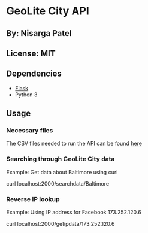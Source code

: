 # GeoLite City API
## By: Nisarga Patel
## License: MIT

## Dependencies
- [Flask](http://flask.pocoo.org/docs/0.10/)
- Python 3

## Usage

### Necessary files
The CSV files needed to run the API can be found [here](http://geolite.maxmind.com/download/geoip/database/GeoLiteCity_CSV/GeoLiteCity-latest.zip)

### Searching through GeoLite City data
Example: Get data about Baltimore using curl

curl localhost:2000/searchdata/Baltimore

### Reverse IP lookup
Example: Using IP address for Facebook 173.252.120.6

curl localhost:2000/getipdata/173.252.120.6

